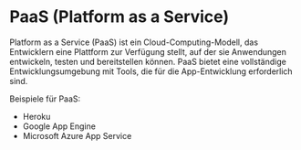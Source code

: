 # PaaS (Platform as a Service)

Platform as a Service (PaaS) ist ein Cloud-Computing-Modell, das Entwicklern eine Plattform zur Verfügung stellt, auf der sie Anwendungen entwickeln, testen und bereitstellen können. PaaS bietet eine vollständige Entwicklungsumgebung mit Tools, die für die App-Entwicklung erforderlich sind.

Beispiele für PaaS:
- Heroku
- Google App Engine
- Microsoft Azure App Service

